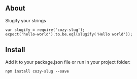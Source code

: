 ## About

Slugify your strings

    var slugify = require('cozy-slug');
    expect('hello-world').to.be.eql(slugify('Hello world'));


## Install

Add it to your package.json file or run in your project folder: 

    npm install cozy-slug --save 
